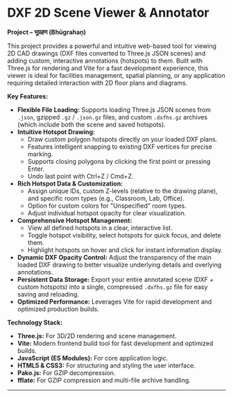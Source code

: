 # DXF 2D Scene Viewer & Annotator

**Project – भूग्रहण (Bhūgrahaṇ)**

This project provides a powerful and intuitive web-based tool for viewing 2D CAD drawings (DXF files converted to Three.js JSON scenes) and adding custom, interactive annotations (hotspots) to them. Built with Three.js for rendering and Vite for a fast development experience, this viewer is ideal for facilities management, spatial planning, or any application requiring detailed interaction with 2D floor plans and diagrams.

**Key Features:**

* **Flexible File Loading:** Supports loading Three.js JSON scenes from `.json`, gzipped `.gz` / `.json.gz` files, and custom `.dxfhs.gz` archives (which include both the scene and saved hotspots).
* **Intuitive Hotspot Drawing:**
    * Draw custom polygon hotspots directly on your loaded DXF plans.
    * Features intelligent snapping to existing DXF vertices for precise marking.
    * Supports closing polygons by clicking the first point or pressing Enter.
    * Undo last point with Ctrl+Z / Cmd+Z.
* **Rich Hotspot Data & Customization:**
    * Assign unique IDs, custom Z-levels (relative to the drawing plane), and specific room types (e.g., Classroom, Lab, Office).
    * Option for custom colors for "Unspecified" room types.
    * Adjust individual hotspot opacity for clear visualization.
* **Comprehensive Hotspot Management:**
    * View all defined hotspots in a clear, interactive list.
    * Toggle hotspot visibility, select hotspots for quick focus, and delete them.
    * Highlight hotspots on hover and click for instant information display.
* **Dynamic DXF Opacity Control:** Adjust the transparency of the main loaded DXF drawing to better visualize underlying details and overlying annotations.
* **Persistent Data Storage:** Export your entire annotated scene (DXF + custom hotspots) into a single, compressed `.dxfhs.gz` file for easy saving and reloading.
* **Optimized Performance:** Leverages Vite for rapid development and optimized production builds.

**Technology Stack:**

* **Three.js:** For 3D/2D rendering and scene management.
* **Vite:** Modern frontend build tool for fast development and optimized builds.
* **JavaScript (ES Modules):** For core application logic.
* **HTML5 & CSS3:** For structuring and styling the user interface.
* **Pako.js:** For GZIP decompression.
* **fflate:** For GZIP compression and multi-file archive handling.

---
